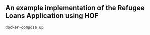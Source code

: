 ## An example implementation of the Refugee Loans Application using HOF


```
docker-compose up
```

